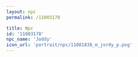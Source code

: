 ```yaml
---
layout: npc
permalink: /11003170

title: Npc
id: '11003170'
npc_name: 'Joddy'
icon_url: 'portrait/npc/11001838_m_jordy_p.png'
---
```

